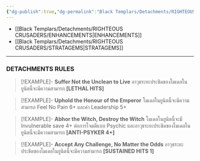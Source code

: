 ```yaml
---
{"dg-publish":true,"dg-permalink":"Black Templars/Detachments/RIGHTEOUS CRUSADERS","permalink":"/Black Templars/Detachments/RIGHTEOUS CRUSADERS/","contentClasses":"menu","created":"2023-12-16T03:20:45.000+07:00","updated":"2023-12-16T03:27:56.651+07:00"}
---
```



- [[Black Templars/Detachments/RIGHTEOUS CRUSADERS/ENHANCEMENTS\|ENHANCEMENTS]]
- [[Black Templars/Detachments/RIGHTEOUS CRUSADERS/STRATAGEMS\|STRATAGEMS]]

***

### DETACHMENTS RULES

> [!EXAMPLE]- **Suffer Not the Unclean to Live**
> อาวุธระยะประชิดของโมเดลในยูนิตนี้จะมีความสามารถ **\[LETHAL HITS]**

> [!EXAMPLE]- **Uphold the Honour of the Emperor** 
> โมเดลในยูนิตนี้จะมีความสามารถ Feel No Pain 6+ และค่า Leadership 5+

> [!EXAMPLE]- **Abhor the Witch, Destroy the Witch** 
> โมเดลในยูนิตนี้จะมี Invulnerable save 4+ ต่อการโจมตีแบบ Psychic และอาวุธระยะประชิดของโมเดลในยูนิตนี้จะมีความสามารถ **\[ANTI-PSYKER 4+]**

> [!EXAMPLE]- **Accept Any Challenge, No Matter the Odds** 
> อาวุธระยะประชิดของโมเดลในยูนิตนี้จะมีความสามารถ **\[SUSTAINED HITS 1]**